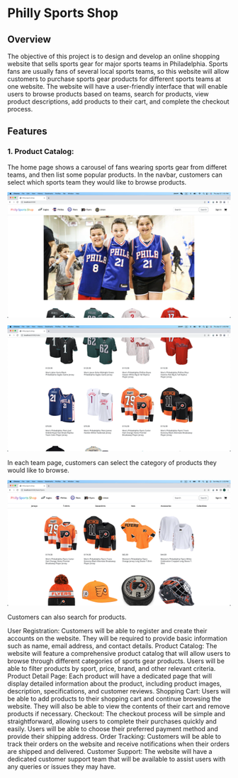 # Philly Sports Shop

## Overview
The objective of this project is to design and develop an online shopping website that sells sports gear for major sports teams in Philadelphia. Sports fans are usually fans of several local sports teams, so this website will allow customers to purchase sports gear products for different sports teams at one website. The website will have a user-friendly interface that will enable users to browse products based on teams, search for products, view product descriptions, add products to their cart, and complete the checkout process.

## Features
### 1. Product Catalog: 

The home page shows a carousel of fans wearing sports gear from differet teams, and then list some popular products. In the navbar, customers can select which sports team they would like to browse products. 

![home](./readmeImages/home.png)

![product](./readmeImages/product.png)

In each team page, customers can select the category of products they would like to browse.

![team](./readmeImages/team.png)

Customers can also search for products.


User Registration: Customers will be able to register and create their accounts on the website. They will be required to provide basic information such as name, email address, and contact details.
Product Catalog: The website will feature a comprehensive product catalog that will allow users to browse through different categories of sports gear products. Users will be able to filter products by sport, price, brand, and other relevant criteria.
Product Detail Page: Each product will have a dedicated page that will display detailed information about the product, including product images, description, specifications, and customer reviews.
Shopping Cart: Users will be able to add products to their shopping cart and continue browsing the website. They will also be able to view the contents of their cart and remove products if necessary.
Checkout: The checkout process will be simple and straightforward, allowing users to complete their purchases quickly and easily. Users will be able to choose their preferred payment method and provide their shipping address.
Order Tracking: Customers will be able to track their orders on the website and receive notifications when their orders are shipped and delivered.
Customer Support: The website will have a dedicated customer support team that will be available to assist users with any queries or issues they may have.
